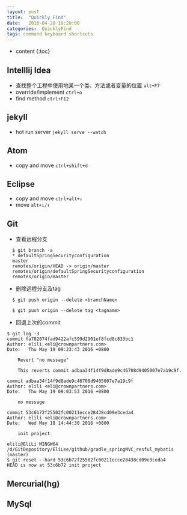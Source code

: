 ```yaml
---
layout: post
title:  "Quickly Find"
date:   2016-04-28 18:20:00
categories:  QuicklyFind
tags: command keyboard shortcuts
---
```

* content
{:toc}  

## Intelllij Idea  

* 查找整个工程中使用地某一个类、方法或者变量的位置  `alt+F7`
* override/implement `ctrl+o`
* find method `ctrl+F12`

## jekyll  

* hot run server  `jekyll serve --watch`

## Atom

* copy and move  `ctrl+shift+d`


## Eclipse  

* copy and move `ctrl+alt+↓`  
* move `alt+↓/↑`

## Git  

* 查看远程分支  

```
  $ git branch -a  
  * defaultSpringSecurityconfiguration
  master
  remotes/origin/HEAD -> origin/master
  remotes/origin/defaultSpringSecurityconfiguration
  remotes/origin/master
```  

* 删除远程分支及tag

```
  $ git push origin --delete <branchName>
```  

```
  $ git push origin --delete tag <tagname>
```  

* 回退上次的commit  

```
$ git log -3
commit fa782074fad9422afc599d2901ef8fcd8c833bc1
Author: elili <eli@crownpartners.com>
Date:   Thu May 19 09:23:43 2016 +0800

    Revert "no message"

    This reverts commit adbaa34f14f9d8ade9c46708d9405007e7a19c9f.

commit adbaa34f14f9d8ade9c46708d9405007e7a19c9f
Author: elili <eli@crownpartners.com>
Date:   Thu May 19 09:03:53 2016 +0800

    no message

commit 53c6b72f25502fc00211ecce28438cd09e3ceda4
Author: elili <eli@crownpartners.com>
Date:   Wed May 18 14:44:30 2016 +0800

    init project

elili@EliLi MINGW64 /d/GitDepository/EliLee/github/gradle_springMVC_resful_mybatis (master)
$ git reset --hard 53c6b72f25502fc00211ecce28438cd09e3ceda4
HEAD is now at 53c6b72 init project  

```  


## Mercurial(hg)

## MySql

